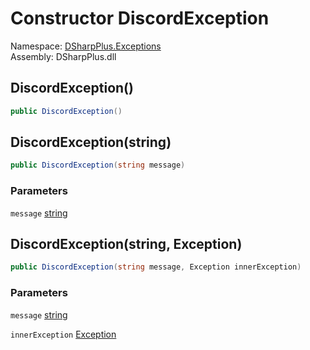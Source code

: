 # Constructor DiscordException

Namespace: [DSharpPlus.Exceptions](DSharpPlus.Exceptions.md)  
Assembly: DSharpPlus.dll

## <a id="DSharpPlus_Exceptions_DiscordException__ctor"></a>DiscordException\(\)

```csharp
public DiscordException()
```

## <a id="DSharpPlus_Exceptions_DiscordException__ctor_System_String_"></a>DiscordException\(string\)

```csharp
public DiscordException(string message)
```

### Parameters

`message` [string](https://learn.microsoft.com/dotnet/api/system.string)

## <a id="DSharpPlus_Exceptions_DiscordException__ctor_System_String_System_Exception_"></a>DiscordException\(string, Exception\)

```csharp
public DiscordException(string message, Exception innerException)
```

### Parameters

`message` [string](https://learn.microsoft.com/dotnet/api/system.string)

`innerException` [Exception](https://learn.microsoft.com/dotnet/api/system.exception)

